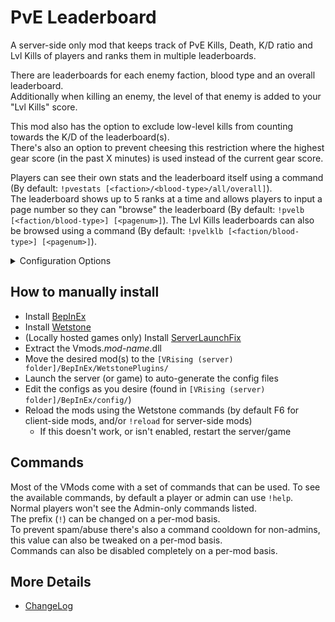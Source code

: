 # PvE Leaderboard
A server-side only mod that keeps track of PvE Kills, Death, K/D ratio and Lvl Kills of players and ranks them in multiple leaderboards.  
  
There are leaderboards for each enemy faction, blood type and an overall leaderboard.  
Additionally when killing an enemy, the level of that enemy is added to your "Lvl Kills" score.  
  
This mod also has the option to exclude low-level kills from counting towards the K/D of the leaderboard(s).  
There's also an option to prevent cheesing this restriction where the highest gear score (in the past X minutes) is used instead of the current gear score.  
  
Players can see their own stats and the leaderboard itself using a command (By default: `!pvestats [<faction>/<blood-type>/all/overall]`).  
The leaderboard shows up to 5 ranks at a time and allows players to input a page number so they can "browse" the leaderboard (By default: `!pvelb [<faction/blood-type>] [<pagenum>]`).
The Lvl Kills leaderboards can also be browsed using a command (By default: `!pvelklb [<faction/blood-type>] [<pagenum>]`).
  
<details>
<summary>Configuration Options</summary>

* Set a Level Difference at which the K/D isn't counting anymore of the leaderboard.
* Enable/disable usage of the anti-cheesing system (highest gear score tracking)
* Change the amount of time the highest gear score is remembered/tracked

</details>

## How to manually install
* Install [BepInEx](https://v-rising.thunderstore.io/package/BepInEx/BepInExPack_V_Rising/)
* Install [Wetstone](https://v-rising.thunderstore.io/package/molenzwiebel/Wetstone/)
* (Locally hosted games only) Install [ServerLaunchFix](https://v-rising.thunderstore.io/package/Mythic/ServerLaunchFix/)
* Extract the Vmods._mod-name_.dll
* Move the desired mod(s) to the `[VRising (server) folder]/BepInEx/WetstonePlugins/`
* Launch the server (or game) to auto-generate the config files
* Edit the configs as you desire (found in `[VRising (server) folder]/BepInEx/config/`)
* Reload the mods using the Wetstone commands (by default F6 for client-side mods, and/or `!reload` for server-side mods)
  * If this doesn't work, or isn't enabled, restart the server/game

## Commands
Most of the VMods come with a set of commands that can be used. To see the available commands, by default a player or admin can use `!help`.  
Normal players won't see the Admin-only commands listed.  
The prefix (`!`) can be changed on a per-mod basis.  
To prevent spam/abuse there's also a command cooldown for non-admins, this value can also be tweaked on a per-mod basis.  
Commands can also be disabled completely on a per-mod basis.

## More Details
* [ChangeLog](https://github.com/WhiteFang5/VMods/blob/master/CHANGELOG.md#pve-leaderboard)
